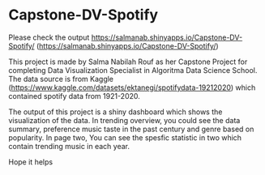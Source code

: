 # Capstone-DV-Spotify


Please check the output https://salmanab.shinyapps.io/Capstone-DV-Spotify/ (https://salmanab.shinyapps.io/Capstone-DV-Spotify/)


This project is made by Salma Nabilah Rouf as her Capstone Project for completing Data Visualization Specialist in Algoritma Data Science School. The data source is from Kaggle (https://www.kaggle.com/datasets/ektanegi/spotifydata-19212020) which contained spotify data from 1921-2020. 


The output of this project is a shiny dashboard which shows the visualization of the data. In trending overview, you could see the data summary, preference music taste in the past century and genre based on popularity. In page two,  You can see the spesfic statistic in  two which contain trending music in each year.

Hope it helps


